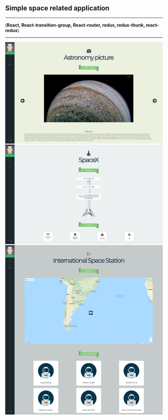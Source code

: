 ## Simple space related application
___
(**React, React-transition-group, React-router, redux, redux-thunk, react-redux**)
___
<img src='https://github.com/ZodiacGazer/space-app/blob/master/space-app-1.png' />
<img src='https://github.com/ZodiacGazer/space-app/blob/master/space-app-2.png' />
<img src='https://github.com/ZodiacGazer/space-app/blob/master/space-app-3.png' />
